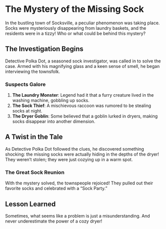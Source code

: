 # The Mystery of the Missing Sock

In the bustling town of Socksville, a peculiar phenomenon was taking place. Socks were mysteriously disappearing from laundry baskets, and the residents were in a tizzy! Who or what could be behind this mystery?

## The Investigation Begins

Detective Polka Dot, a seasoned sock investigator, was called in to solve the case. Armed with his magnifying glass and a keen sense of smell, he began interviewing the townsfolk.

### Suspects Galore

1. **The Laundry Monster**: Legend had it that a furry creature lived in the washing machine, gobbling up socks.
2. **The Sock Thief**: A mischievous raccoon was rumored to be stealing socks at night.
3. **The Dryer Goblin**: Some believed that a goblin lurked in dryers, making socks disappear into another dimension.

## A Twist in the Tale

As Detective Polka Dot followed the clues, he discovered something shocking: the missing socks were actually hiding in the depths of the dryer! They weren’t stolen; they were just cozying up in a warm spot.

### The Great Sock Reunion

With the mystery solved, the townspeople rejoiced! They pulled out their favorite socks and celebrated with a “Sock Party.” 

## Lesson Learned

Sometimes, what seems like a problem is just a misunderstanding. And never underestimate the power of a cozy dryer!
